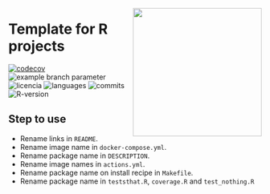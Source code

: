 <a href="https://www.islas.org.mx"><img src="https://www.islas.org.mx/img/logo.svg" align="right" width="256" /></a>

# Template for R projects
[![codecov](https://codecov.io/gh/IslasGECI/ebird_workshop/graph/badge.svg?token=wyxnwZypMA)](https://codecov.io/gh/IslasGECI/ebird_workshop)
![example branch
parameter](https://github.com/IslasGECI/ebird_workshop/actions/workflows/actions.yml/badge.svg)
![licencia](https://img.shields.io/github/license/IslasGECI/ebird_workshop)
![languages](https://img.shields.io/github/languages/top/IslasGECI/ebird_workshop)
![commits](https://img.shields.io/github/commit-activity/y/IslasGECI/ebird_workshop)
![R-version](https://img.shields.io/github/r-package/v/IslasGECI/ebird_workshop)

## Step to use
- Rename links in `README`.
- Rename image name in `docker-compose.yml`.
- Rename package name in `DESCRIPTION`.
- Rename image names in `actions.yml`.
- Rename package name on install recipe in `Makefile`.
- Rename package name in `teststhat.R`, `coverage.R` and `test_nothing.R`
